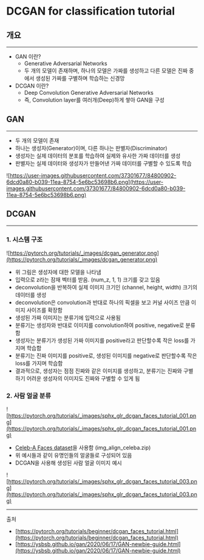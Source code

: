 # DCGAN for classification tutorial

## 개요

---

- GAN 이란?
    - Generative Adversarial Networks
    - 두 개의 모델이 존재하며, 하나의 모델은 가짜를 생성하고 다른 모델은 진짜 중에서 생성된 가짜를 구별하며 학습하는 신경망
- DCGAN 이란?
    - Deep Convolution Generative Adversarial Networks
    - 즉, Convolution layer를 여러개(Deep)하게 쌓아 GAN을 구성

## GAN

---

- 두 개의 모델이 존재
- 하나는 생성자(Generator)이며, 다른 하나는 판별자(Discriminator)
- 생성자는 실제 데이터의 분포를 학습하여 실제와 유사한 가짜 데이터를 생성
- 판별자는 실제 데이터와 생성자가 만들어낸 가짜 데이터를 구별할 수 있도록 학습

![https://user-images.githubusercontent.com/37301677/84800902-6dcd0a80-b039-11ea-8754-5e6bc53698b6.png](https://user-images.githubusercontent.com/37301677/84800902-6dcd0a80-b039-11ea-8754-5e6bc53698b6.png)

## DCGAN

---

### 1. 시스템 구조

![https://pytorch.org/tutorials/_images/dcgan_generator.png](https://pytorch.org/tutorials/_images/dcgan_generator.png)

- 위 그림은 생성자에 대한 모델을 나타냄
- 입력으로 z라는 잠재 벡터를 받음. (num_z, 1, 1) 크기를 갖고 있음
- deconvolution을 반복하여 실제 이미지 크기인 (channel, height, width) 크기의 데이터를 생성
- deconvolution은 convolution과 반대로 하나의 픽셀을 보고 커널 사이즈 만큼 이미지 사이즈를 확장함
- 생성된 가짜 이미지는 분류기에 입력으로 사용됨
- 분류기는 생성자와 반대로 이미지를 convolution하여 positive, negative로 분류함
- 생성자는 분류기가 생성된 가짜 이미지를 positive라고 판단할수록 작은 loss를 가지며 학습함
- 분류기는 진짜 이미지를 positive로, 생성된 이미지를 negative로 판단할수록 작은 loss를 가지며 학습함
- 결과적으로, 생성자는 점점 진짜와 같은 이미지를 생성하고, 분류기는 진짜와 구별하기 어려운 생성자의 이미지도 진짜와 구별할 수 있게 됨

### 2. 사람 얼굴 분류

![https://pytorch.org/tutorials/_images/sphx_glr_dcgan_faces_tutorial_001.png](https://pytorch.org/tutorials/_images/sphx_glr_dcgan_faces_tutorial_001.png)

- [Celeb-A Faces dataset](http://mmlab.ie.cuhk.edu.hk/projects/CelebA.html)을 사용함 (img_align_celeba.zip)
- 위 예시들과 같이 유명인들의 얼굴들로 구성되어 있음
- DCGAN을 사용해 생성된 사람 얼굴 이미지 예시

![https://pytorch.org/tutorials/_images/sphx_glr_dcgan_faces_tutorial_003.png](https://pytorch.org/tutorials/_images/sphx_glr_dcgan_faces_tutorial_003.png)

---

출처

- [https://pytorch.org/tutorials/beginner/dcgan_faces_tutorial.html](https://pytorch.org/tutorials/beginner/dcgan_faces_tutorial.html)
- [https://ysbsb.github.io/gan/2020/06/17/GAN-newbie-guide.html](https://ysbsb.github.io/gan/2020/06/17/GAN-newbie-guide.html)